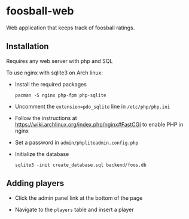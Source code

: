 # foosball-web

Web application that keeps track of foosball ratings.

## Installation

Requires any web server with php and SQL

To use nginx with sqlite3 on Arch linux:

- Install the required packages

    `pacman -S nginx php-fpm php-sqlite`

- Uncomment the `extension=pdo_sqlite` line in `/etc/php/php.ini`

- Follow the instructions at https://wiki.archlinux.org/index.php/nginx#FastCGI to enable PHP in nginx

- Set a password in `admin/phpliteadmin.config.php`

- Initialize the database

    `sqlite3 -init create_database.sql backend/foos.db`

## Adding players

- Click the admin panel link at the bottom of the page

- Navigate to the `players` table and insert a player
